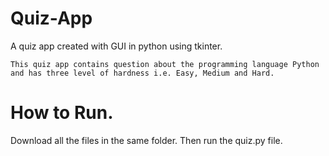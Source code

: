 # Quiz-App
A quiz app created with GUI in python using tkinter.

`This quiz app contains question about the programming language Python and has three level of hardness i.e. Easy, Medium and Hard.`

# How to Run.
Download all the files in the same folder.
Then run the quiz.py file.
